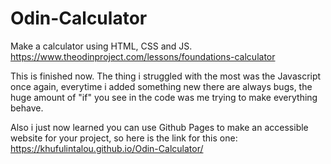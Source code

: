 # Odin-Calculator
Make a calculator using HTML, CSS and JS. https://www.theodinproject.com/lessons/foundations-calculator

This is finished now. The thing i struggled with the most was the Javascript once again, everytime i added something new there are always bugs, the huge amount of "if" you see in the code was me trying to make everything behave.

Also i just now learned you can use Github Pages to make an accessible website for your project, so here is the link for this one: https://khufulintalou.github.io/Odin-Calculator/